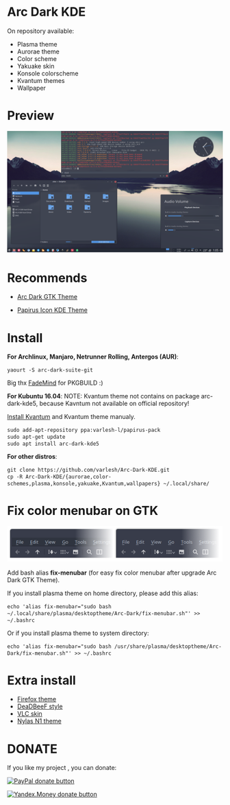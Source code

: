 # Arc Dark KDE

On repository available:
- Plasma theme
- Aurorae theme
- Color scheme
- Yakuake skin
- Konsole colorscheme
- Kvantum themes
- Wallpaper

# Preview
![Screenshot](preview.png)

# Recommends
- [Arc Dark GTK Theme](https://github.com/horst3180/arc-theme)

- [Papirus Icon KDE Theme](https://github.com/PapirusDevelopmentTeam/papirus-icon-theme-kde)

# Install
**For Archlinux, Manjaro, Netrunner Rolling, Antergos (AUR)**:
```
yaourt -S arc-dark-suite-git
```
Big thx [FadeMind](https://github.com/FadeMind) for PKGBUILD :)

**For Kubuntu 16.04**:
NOTE: Kvantum theme not contains on package arc-dark-kde5, because Kavntum not available on official repository!

[Install Kvantum](https://github.com/tsujan/Kvantum/releases) and Kvantum theme manualy.
```
sudo add-apt-repository ppa:varlesh-l/papirus-pack
sudo apt-get update
sudo apt install arc-dark-kde5
```

**For other distros**:
```
git clone https://github.com/varlesh/Arc-Dark-KDE.git
cp -R Arc-Dark-KDE/{aurorae,color-schemes,plasma,konsole,yakuake,Kvantum,wallpapers} ~/.local/share/
```

# Fix color menubar on GTK
![Screenshot](fix-menubar.png)

Add bash alias **fix-menubar** (for easy fix color menubar after upgrade Arc Dark GTK Theme).

If you install plasma theme on home directory, please add this alias:
```
echo 'alias fix-menubar="sudo bash ~/.local/share/plasma/desktoptheme/Arc-Dark/fix-menubar.sh"' >> ~/.bashrc
```
Or if you install plasma theme to system directory:
```
echo 'alias fix-menubar="sudo bash /usr/share/plasma/desktoptheme/Arc-Dark/fix-menubar.sh"' >> ~/.bashrc
```

# Extra install

- [Firefox theme](https://github.com/varlesh/Arc-Dark-KDE/tree/master/extra/firefox)
- [DeaDBeeF style](https://github.com/varlesh/Arc-Dark-KDE/tree/master/extra/deadbeef)
- [VLC skin](https://github.com/varlesh/VLC-Arc-Dark)
- [Nylas N1 theme](https://github.com/varlesh/Nylas-Arc-Dark-Theme)

# DONATE
If you like my project , you can donate:

<span class="paypal"><a href="https://www.paypal.me/varlesh" title="Donate to this project using Paypal"><img src="https://www.paypalobjects.com/webstatic/mktg/Logo/pp-logo-100px.png" alt="PayPal donate button" /></a></span>

<span class="Yandex.Money"><a href="http://yasobe.ru/na/varlesh#form_submit" title="Donate to this project using Yandex.Money"><img src="https://money.yandex.ru/img/ym_logo.gif" alt="Yandex.Money donate button" /></a></span>
